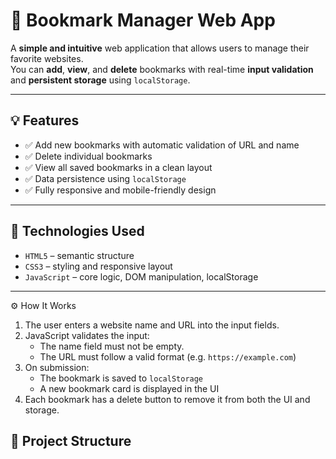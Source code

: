 # 🔖 Bookmark Manager Web App

A **simple and intuitive** web application that allows users to manage their favorite websites.  
You can **add**, **view**, and **delete** bookmarks with real-time **input validation** and **persistent storage** using `localStorage`.

---

## 💡 Features

- ✅ Add new bookmarks with automatic validation of URL and name
- ✅ Delete individual bookmarks
- ✅ View all saved bookmarks in a clean layout
- ✅ Data persistence using `localStorage`
- ✅ Fully responsive and mobile-friendly design

---

## 🧰 Technologies Used

- `HTML5` – semantic structure  
- `CSS3` – styling and responsive layout  
- `JavaScript` – core logic, DOM manipulation, localStorage

---
⚙️ How It Works

1. The user enters a website name and URL into the input fields.
2. JavaScript validates the input:
   - The name field must not be empty.
   - The URL must follow a valid format (e.g. `https://example.com`)
3. On submission:
   - The bookmark is saved to `localStorage`
   - A new bookmark card is displayed in the UI
4. Each bookmark has a delete button to remove it from both the UI and storage.


## 📁 Project Structure

